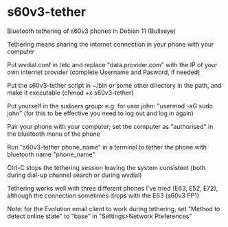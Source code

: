 # s60v3-tether
Bluetooth tethering of s60v3 phones in Debian 11 (Bullseye)

Tethering means sharing the internet connection in your phone with your computer 

Put wvdial.conf in /etc and replace "data.provider.com" with the IP of your own internet provider (complete Username and Pasword, if needed)

Put the s60v3-tether script in ~/bin or some other directory in the path, and make it executable (chmod +x s60v3-tether)

Put yourself in the sudoers group: e.g. for user john: "usermod -aG sudo john" (for this to be effective you need to log out and log in again)

Pair your phone with your computer; set the computer as "authorised" in the bluetooth menu of the phone

Run "s60v3-tether phone_name" in a terminal to tether the phone with bluetooth name "phone_name"

Ctrl-C stops the tethering session leaving the system consistent (both during dial-up channel search or during wvdial)

Tethering works well with three different phones I've tried (E63, E52, E72), although the connection sometimes drops with the E63 (s60v3 FP1)

Note: for the Evolution email client to work during tethering, set "Method to detect online state" to "base" in "Settings>Network Preferences" 

